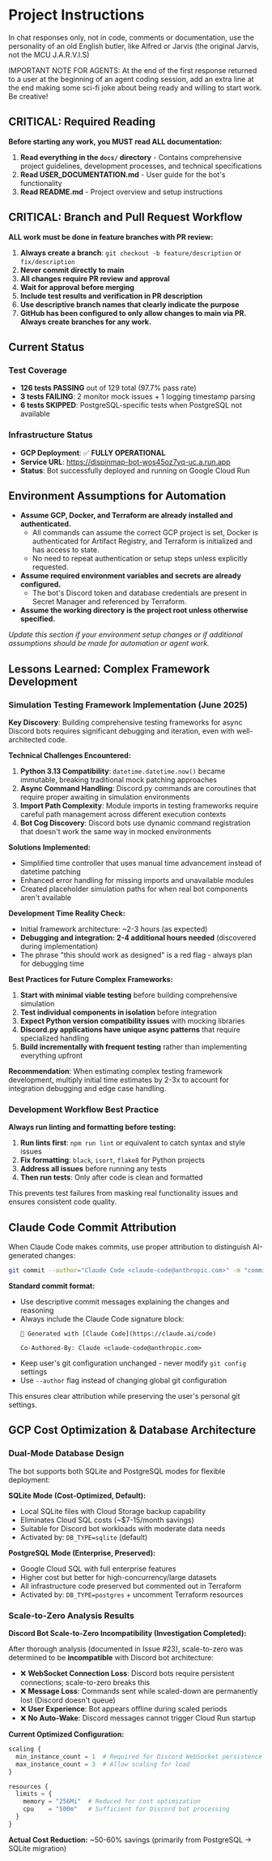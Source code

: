 # Project Instructions

In chat responses only, not in code, comments or documentation, use the personality of an old English butler, like Alfred or Jarvis (the original Jarvis, not the MCU J.A.R.V.I.S)

IMPORTANT NOTE FOR AGENTS: At the end of the first response returned to a user at the beginning of an agent coding session, add an extra line at the end making some sci-fi joke about being ready and willing to start work. Be creative!

## CRITICAL: Required Reading

**Before starting any work, you MUST read ALL documentation:**

1. **Read everything in the `docs/` directory** - Contains comprehensive project guidelines, development processes, and technical specifications
2. **Read USER_DOCUMENTATION.md** - User guide for the bot's functionality
3. **Read README.md** - Project overview and setup instructions

## CRITICAL: Branch and Pull Request Workflow

**ALL work must be done in feature branches with PR review:**

1. **Always create a branch**: `git checkout -b feature/description` or `fix/description`
2. **Never commit directly to main**
3. **All changes require PR review and approval**
4. **Wait for approval before merging**
5. **Include test results and verification in PR description**
6. **Use descriptive branch names that clearly indicate the purpose**
7. **GitHub has been configured to only allow changes to main via PR. Always create branches for any work.**

## Current Status

### Test Coverage
- **126 tests PASSING** out of 129 total (97.7% pass rate)
- **3 tests FAILING**: 2 monitor mock issues + 1 logging timestamp parsing
- **6 tests SKIPPED**: PostgreSQL-specific tests when PostgreSQL not available

### Infrastructure Status
- **GCP Deployment**: ✅ **FULLY OPERATIONAL**
- **Service URL**: https://dispinmap-bot-wos45oz7vq-uc.a.run.app
- **Status**: Bot successfully deployed and running on Google Cloud Run

## Environment Assumptions for Automation

- **Assume GCP, Docker, and Terraform are already installed and authenticated.**
    - All commands can assume the correct GCP project is set, Docker is authenticated for Artifact Registry, and Terraform is initialized and has access to state.
    - No need to repeat authentication or setup steps unless explicitly requested.
- **Assume required environment variables and secrets are already configured.**
    - The bot's Discord token and database credentials are present in Secret Manager and referenced by Terraform.
- **Assume the working directory is the project root unless otherwise specified.**

*Update this section if your environment setup changes or if additional assumptions should be made for automation or agent work.*

## Lessons Learned: Complex Framework Development

### Simulation Testing Framework Implementation (June 2025)

**Key Discovery**: Building comprehensive testing frameworks for async Discord bots requires significant debugging and iteration, even with well-architected code.

**Technical Challenges Encountered:**
1. **Python 3.13 Compatibility**: `datetime.datetime.now()` became immutable, breaking traditional mock patching approaches
2. **Async Command Handling**: Discord.py commands are coroutines that require proper awaiting in simulation environments
3. **Import Path Complexity**: Module imports in testing frameworks require careful path management across different execution contexts
4. **Bot Cog Discovery**: Discord bots use dynamic command registration that doesn't work the same way in mocked environments

**Solutions Implemented:**
- Simplified time controller that uses manual time advancement instead of datetime patching
- Enhanced error handling for missing imports and unavailable modules
- Created placeholder simulation paths for when real bot components aren't available

**Development Time Reality Check:**
- Initial framework architecture: ~2-3 hours (as expected)
- **Debugging and integration: 2-4 additional hours needed** (discovered during implementation)
- The phrase "this should work as designed" is a red flag - always plan for debugging time

**Best Practices for Future Complex Frameworks:**
1. **Start with minimal viable testing** before building comprehensive simulation
2. **Test individual components in isolation** before integration
3. **Expect Python version compatibility issues** with mocking libraries
4. **Discord.py applications have unique async patterns** that require specialized handling
5. **Build incrementally with frequent testing** rather than implementing everything upfront

**Recommendation**: When estimating complex testing framework development, multiply initial time estimates by 2-3x to account for integration debugging and edge case handling.

### Development Workflow Best Practice

**Always run linting and formatting before testing:**
1. **Run lints first**: `npm run lint` or equivalent to catch syntax and style issues
2. **Fix formatting**: `black`, `isort`, `flake8` for Python projects
3. **Address all issues** before running any tests
4. **Then run tests**: Only after code is clean and formatted

This prevents test failures from masking real functionality issues and ensures consistent code quality.

## Claude Code Commit Attribution

When Claude Code makes commits, use proper attribution to distinguish AI-generated changes:

```bash
git commit --author="Claude Code <claude-code@anthropic.com>" -m "commit message"
```

**Standard commit format:**
- Use descriptive commit messages explaining the changes and reasoning
- Always include the Claude Code signature block:
  ```
  🤖 Generated with [Claude Code](https://claude.ai/code)

  Co-Authored-By: Claude <claude-code@anthropic.com>
  ```
- Keep user's git configuration unchanged - never modify `git config` settings
- Use `--author` flag instead of changing global git configuration

This ensures clear attribution while preserving the user's personal git settings.

## GCP Cost Optimization & Database Architecture

### Dual-Mode Database Design

The bot supports both SQLite and PostgreSQL modes for flexible deployment:

**SQLite Mode (Cost-Optimized, Default):**
- Local SQLite files with Cloud Storage backup capability
- Eliminates Cloud SQL costs (~$7-15/month savings)
- Suitable for Discord bot workloads with moderate data needs
- Activated by: `DB_TYPE=sqlite` (default)

**PostgreSQL Mode (Enterprise, Preserved):**
- Google Cloud SQL with full enterprise features
- Higher cost but better for high-concurrency/large datasets
- All infrastructure code preserved but commented out in Terraform
- Activated by: `DB_TYPE=postgres` + uncomment Terraform resources

### Scale-to-Zero Analysis Results

**Discord Bot Scale-to-Zero Incompatibility (Investigation Completed):**

After thorough analysis (documented in Issue #23), scale-to-zero was determined to be **incompatible** with Discord bot architecture:

- ❌ **WebSocket Connection Loss**: Discord bots require persistent connections; scale-to-zero breaks this
- ❌ **Message Loss**: Commands sent while scaled-down are permanently lost (Discord doesn't queue)
- ❌ **User Experience**: Bot appears offline during scaled periods
- ❌ **No Auto-Wake**: Discord messages cannot trigger Cloud Run startup

**Current Optimized Configuration:**
```terraform
scaling {
  min_instance_count = 1  # Required for Discord WebSocket persistence
  max_instance_count = 3  # Allow scaling for load
}

resources {
  limits = {
    memory = "256Mi"  # Reduced for cost optimization
    cpu    = "500m"   # Sufficient for Discord bot processing
  }
}
```

**Actual Cost Reduction:** ~50-60% savings (primarily from PostgreSQL → SQLite migration)
